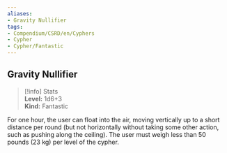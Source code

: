 ```yaml
---
aliases:
- Gravity Nullifier
tags:
- Compendium/CSRD/en/Cyphers
- Cypher
- Cypher/Fantastic
---
```


  
## Gravity Nullifier  
>[!info] Stats  
> **Level:** 1d6+3  
> **Kind:** Fantastic
  
For one hour, the user can float into the air, moving vertically up to a short distance per round (but not horizontally without taking some other action, such as pushing along the ceiling). The user must weigh less than 50 pounds (23 kg) per level of the cypher.
